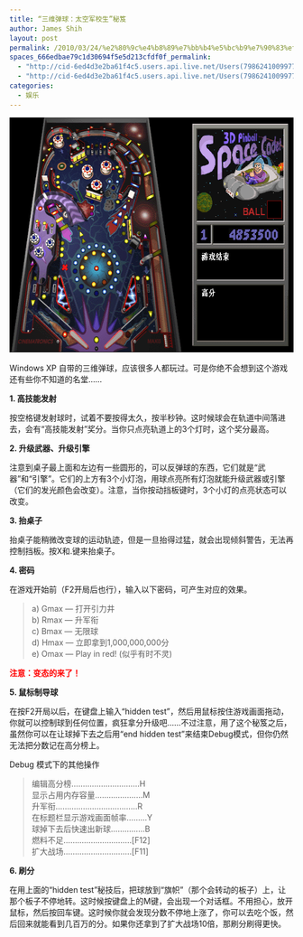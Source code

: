 ```yaml
---
title: “三维弹球：太空军校生”秘笈
author: James Shih
layout: post
permalink: /2010/03/24/%e2%80%9c%e4%b8%89%e7%bb%b4%e5%bc%b9%e7%90%83%ef%bc%9a%e5%a4%aa%e7%a9%ba%e5%86%9b%e6%a0%a1%e7%94%9f%e2%80%9d%e7%a7%98%e7%ac%88/
spaces_666edbae79c1d30694f5e5d213cfdf0f_permalink:
  - "http://cid-6ed4d3e2ba61f4c5.users.api.live.net/Users(7986241009977783493)/Blogs('6ED4D3E2BA61F4C5!102')/Entries('6ED4D3E2BA61F4C5!1268')?authkey=72j5ZQnBJYQ%24"
  - "http://cid-6ed4d3e2ba61f4c5.users.api.live.net/Users(7986241009977783493)/Blogs('6ED4D3E2BA61F4C5!102')/Entries('6ED4D3E2BA61F4C5!1268')?authkey=72j5ZQnBJYQ%24"
categories:
  - 娱乐
---
```

<div id="msgcns!6ED4D3E2BA61F4C5!1268" class="bvMsg">
  <p>
    <a href="/media/legacy/2010/03/image5b35d.png" rel="WLPP"><img style="border-bottom:0;border-left:0;display:inline;border-top:0;border-right:0;" title="image" border="0" alt="image" src="/media/legacy/2010/03/image5b35d.png?w=300" width="601" height="416" /></a>
  </p>
  
  <p>
    Windows XP 自带的三维弹球，应该很多人都玩过。可是你绝不会想到这个游戏还有些你不知道的名堂……
  </p>
  
  <p>
    <strong>1. 高技能发射</strong>
  </p>
  
  <p>
    按空格键发射球时，试着不要按得太久，按半秒钟。这时候球会在轨道中间落进去，会有“高技能发射”奖分。当你只点亮轨道上的3个灯时，这个奖分最高。
  </p>
  
  <p>
    <strong>2. 升级武器、升级引擎</strong>
  </p>
  
  <p>
    注意到桌子最上面和左边有一些圆形的，可以反弹球的东西，它们就是“武器”和“引擎”。它们的上方有3个小灯泡，用球点亮所有灯泡就能升级武器或引擎（它们的发光颜色会改变）。注意，当你按动挡板键时，3个小灯的点亮状态可以改变。
  </p>
  
  <p>
    <strong>3. 抬桌子</strong>
  </p>
  
  <p>
    抬桌子能稍微改变球的运动轨迹，但是一旦抬得过猛，就会出现倾斜警告，无法再控制挡板。按X和.键来抬桌子。
  </p>
  
  <p>
    <strong>4. 密码</strong>
  </p>
  
  <p>
    在游戏开始前（F2开局后也行），输入以下密码，可产生对应的效果。
  </p>
  
  <blockquote>
    <p>
      a) Gmax &#8212; 打开引力井<br />b) Rmax &#8212; 升军衔<br />c) Bmax &#8212; 无限球<br />d) Hmax &#8212; 立即拿到1,000,000,000分<br />e) Omax &#8212; Play in red! (似乎有时不灵)
    </p>
  </blockquote>
  
  <p>
    <strong><font color="#ff0000">注意：变态的来了！</font></strong>
  </p>
  
  <p>
    <strong>5. 鼠标制导球</strong>
  </p>
  
  <p>
    在按F2开局以后，在键盘上输入“hidden test”，然后用鼠标按住游戏画面拖动，你就可以控制球到任何位置，疯狂拿分升级吧……不过注意，用了这个秘笈之后，虽然你可以在让球掉下去之后用“end hidden test”来结束Debug模式，但你仍然无法把分数记在高分榜上。
  </p>
  
  <p>
    Debug 模式下的其他操作
  </p>
  
  <blockquote>
    <p>
      编辑高分榜…………………………H<br />显示占用内存容量…………………M<br />升军衔………………………………R<br />在标题栏显示游戏画面帧率………Y<br />球掉下去后快速出新球……………B<br />燃料不足…………………………[F12]<br />扩大战场…………………………[F11]
    </p>
  </blockquote>
  
  <p>
    <strong>6. 刷分</strong>
  </p>
  
  <p>
    在用上面的“hidden test”秘技后，把球放到“旗帜”（那个会转动的板子）上，让那个板子不停地转。这时候按键盘上的M键，会出现一个对话框。不用担心，放开鼠标，然后按回车键。这时候你就会发现分数不停地上涨了，你可以去吃个饭，然后回来就能看到几百万的分。如果你还拿到了扩大战场10倍，那刷分刷得更快。
  </p>
</div>